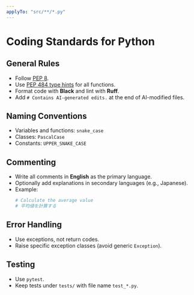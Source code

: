 ```yaml
---
applyTo: "src/**/*.py"
---
```


# Coding Standards for Python

## General Rules
- Follow [PEP 8](https://peps.python.org/pep-0008/).
- Use [PEP 484 type hints](https://peps.python.org/pep-0484/) for all functions.
- Format code with **Black** and lint with **Ruff**.
- Add `# Contains AI-generated edits.` at the end of AI-modified files.

## Naming Conventions
- Variables and functions: `snake_case`
- Classes: `PascalCase`
- Constants: `UPPER_SNAKE_CASE`

## Commenting
- Write all comments in **English** as the primary language.
- Optionally add explanations in secondary languages (e.g., Japanese).
- Example:
  ```python
  # Calculate the average value
  # 平均値を計算する
  ```

## Error Handling

* Use exceptions, not return codes.
* Raise specific exception classes (avoid generic `Exception`).

## Testing

* Use `pytest`.
* Keep tests under `tests/` with file name `test_*.py`.
